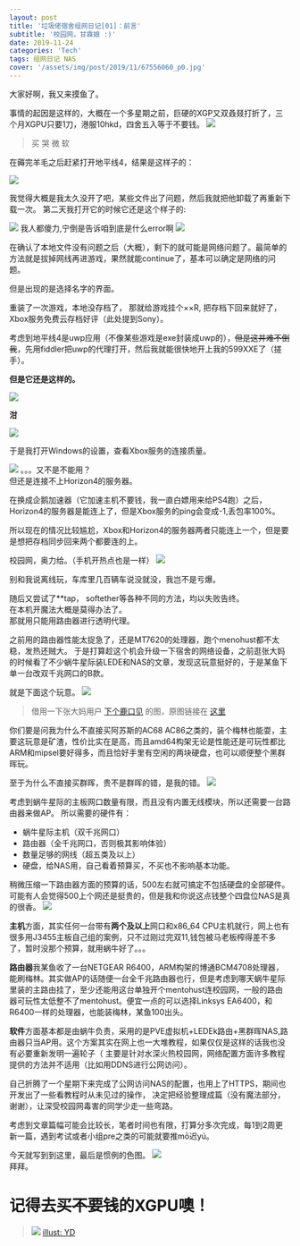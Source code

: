 ```yaml
---
layout: post
title: '垃圾佬宿舍组网日记[01]：前言'
subtitle: '校园网，甘霖娘 :)'
date: 2019-11-24
categories: 'Tech'
tags: 组网日记 NAS
cover: '/assets/img/post/2019/11/67556060_p0.jpg'
---
```


大家好啊，我又来摸鱼了。

事情的起因是这样的，大概在一个多星期之前，巨硬的XGP又双叒叕打折了，三个月XGPU只要1刀，港服10hkd，四舍五入等于不要钱。
![](/assets/img/post/2019/11/1573697199_593561.jpg)
>买 哭 微 软

在薅完羊毛之后赶紧打开地平线4，结果是这样子的：

![](/assets/img/post/2019/11/horizonerror.png)

我觉得大概是我太久没开了吧，某些文件出了问题，然后我就把他卸载了再重新下载一次。
第二天我打开它的时候它还是这个样子的:

![](/assets/img/post/2019/11/horizonerror.png)
我人都傻力,宁倒是告诉咱到底是什么error啊
![](/assets/img/post/2019/11/764644610.jpg)

在确认了本地文件没有问题之后（大概），剩下的就可能是网络问题了。最简单的方法就是拔掉网线再进游戏，果然就能continue了，基本可以确定是网络的问题。

但是出现的是选择名字的界面。

重装了一次游戏，本地没存档了， 那就给游戏挂个××R, 把存档下回来就好了，Xbox服务免费云存档好评（此处提到Sony）。

考虑到地平线4是uwp应用（不像某些游戏是exe封装成uwp的），~~但是这并难不倒我~~，先用fiddler把uwp的代理打开，然后我就能很快地开上我的599XXE了（搓手）。

**但是它还是这样的。**

![](/assets/img/post/2019/11/horizonerror.png)

**泔**

![](/assets/img/post/2019/11/764644610.jpg)

于是我打开Windows的设置，查看Xbox服务的连接质量。

![](/assets/img/post/2019/11/screenshot.jpg)
。。。又不是不能用？  
但还是连接不上Horizon4的服务器。

在换成企鹅加速器（它加速主机不要钱，我一直白嫖用来给PS4跑）之后，Horizon4的服务器是能连上了，但是Xbox服务的ping会变成-1,丢包率100%。

所以现在的情况比较尴尬，Xbox和Horizon4的服务器两者只能连上一个，但是要是想把存档同步回来两个都要连的上。

校园网，奥力给。（手机开热点也是一样）
![](/assets/img/post/2019/11/764644610.jpg)

别和我说离线玩，车库里几百辆车说没就没，我岂不是亏爆。

随后又尝试了**tap， softether等各种不同的方法，均以失败告终。  
在本机开魔法大概是莫得办法了。  
那就用只能用路由器进行透明代理。

之前用的路由器性能太捉急了，还是MT7620的处理器，跑个menohust都不太稳，发热还贼大。
于是打算趁这个机会升级一下宿舍的网络设备，之前逛张大妈的时候看了不少蜗牛星际装LEDE和NAS的文章，发现这玩意挺好的，于是某鱼下单一台改双千兆网口的B款。

就是下面这个玩意。
![](/assets/img/post/2019/11/5d5a6d18f3deb4175.jpg_e680.jpg)
>借用一下张大妈用户 [下个鹿口见](https://zhiyou.smzdm.com/member/1447539022/) 的图，原图链接在 [这里](https://post.smzdm.com/p/a3gwkog5/pic_2/)


你们要是问我为什么不直接买阿苏斯的AC68 AC86之类的，装个梅林也能耍，主要这玩意是矿渣，性价比实在是高，而且amd64构架无论是性能还是可玩性都比ARM和mipsel要好得多，而且恰好手里有空闲的两块硬盘，也可以顺便整个黑群晖玩。  

至于为什么不直接买群晖，贵不是群晖的错，是我的错。
![](/assets/img/post/2019/11/764644610.jpg)

考虑到蜗牛星际的主板网口数量有限，而且没有内置无线模块，所以还需要一台路由器来做AP。
所以需要的硬件有：

+ 蜗牛星际主机（双千兆网口）
+ 路由器（全千兆网口，否则极其影响体验）
+ 数量足够的网线（超五类及以上）
+ 硬盘，给NAS用，自己看着预算买，不买也不影响基本功能。

稍微压缩一下路由器方面的预算的话，500左右就可搞定不包括硬盘的全部硬件。可能有人会觉得500上个网还是挺贵的，但是我和你说这点钱整个四盘位NAS是真的很香。
![](/assets/img/post/2019/11/wjz.jpeg)

**主机**方面，其实任何一台带有**两个及以上**网口和x86_64 CPU主机就行，网上也有很多用J3455主板自己组的案例，只不过刚过完双11,钱包被马老板榨得差不多了，暂时没那个预算，就用蜗牛好了。。。

**路由器**我某鱼收了一台NETGEAR R6400，ARM构架的博通BCM4708处理器，能刷梅林。其实做AP的话随便一台全千兆路由器也行，但是考虑到哪天蜗牛星际里装的主路由挂了，至少还能用这台单独开个mentohust连校园网，一般的路由器可玩性太低整不了mentohust。便宜一点的可以选择Linksys EA6400，和R6400一样的处理器，也能装梅林，某鱼100出头。

**软件**方面基本都是由蜗牛负责，采用的是PVE虚拟机+LEDEk路由+黑群晖NAS,路由器只当AP用。这个方案其实在网上也一大堆教程，如果仅仅是这样的话我也没有必要重新发明一遍轮子（
主要是针对水深火热校园网，网络配置方面许多教程提供的方法并不适用（比如用DDNS进行公网访问）。

自己折腾了一个星期下来完成了公网访问NAS的配置，也用上了HTTPS，期间也开发出了一些看教程时从未见过的操作， 决定把经验整理成篇（没有魔法部分，谢谢），让深受校园网毒害的同学少走一些弯路。

考虑到文章篇幅可能会比较长，笔者时间也有限，打算分多次完成，每1到2周更新一篇，遇到考试或者小组pre之类的可能就要推mō迟yú。

今天就写到到这里，最后是惯例的色图。
![](/assets/img/post/2019/11/43212.jpg)  
拜拜。  
# 记得去买~~不要钱~~的XGPU噢！ 

>![](/assets/img/post/2019/11/67556060_p0.jpg)
[illust: YD](https://www.pixiv.net/artworks/67556060)